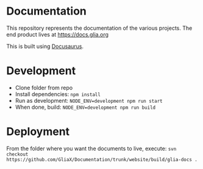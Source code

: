 # Documentation
This repository represents the documentation of the various projects. The end product lives at https://docs.glia.org

This is built using [Docusaurus](https://docusaurus.io).

# Development
 * Clone folder from repo
 * Install dependencies: `npm install`
 * Run as development: `NODE_ENV=development npm run start`
 * When done, build: `NODE_ENV=development npm run build`

# Deployment
From the folder where you want the documents to live, execute: `svn checkout https://github.com/GliaX/Documentation/trunk/website/build/glia-docs .`
